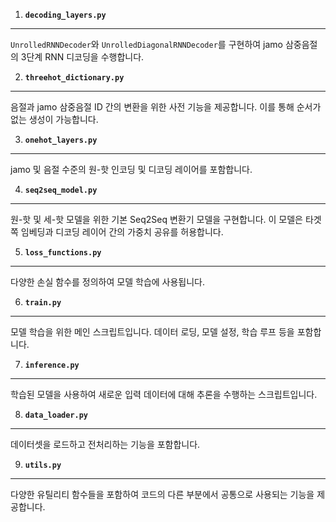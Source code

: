 1. **`decoding_layers.py`**
----
`UnrolledRNNDecoder`와 `UnrolledDiagonalRNNDecoder`를 구현하여 jamo 삼중음절의 3단계 RNN 디코딩을 수행합니다.

2. **`threehot_dictionary.py`**
----
음절과 jamo 삼중음절 ID 간의 변환을 위한 사전 기능을 제공합니다. 이를 통해 순서가 없는 생성이 가능합니다.

3. **`onehot_layers.py`**
----
jamo 및 음절 수준의 원-핫 인코딩 및 디코딩 레이어를 포함합니다.

4. **`seq2seq_model.py`**
----
원-핫 및 세-핫 모델을 위한 기본 Seq2Seq 변환기 모델을 구현합니다. 이 모델은 타겟 쪽 임베딩과 디코딩 레이어 간의 가중치 공유를 허용합니다.

5. **`loss_functions.py`**
----
다양한 손실 함수를 정의하여 모델 학습에 사용됩니다.

6. **`train.py`**
----
모델 학습을 위한 메인 스크립트입니다. 데이터 로딩, 모델 설정, 학습 루프 등을 포함합니다.

7. **`inference.py`**
----
학습된 모델을 사용하여 새로운 입력 데이터에 대해 추론을 수행하는 스크립트입니다.

8. **`data_loader.py`**
----
데이터셋을 로드하고 전처리하는 기능을 포함합니다.

9. **`utils.py`**
----
다양한 유틸리티 함수들을 포함하여 코드의 다른 부분에서 공통으로 사용되는 기능을 제공합니다.